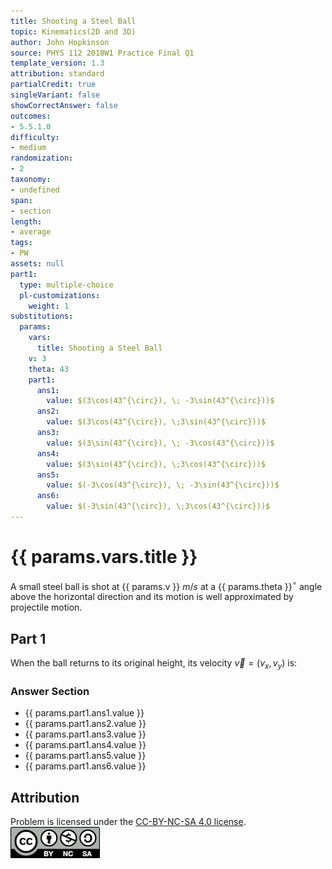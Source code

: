 ```yaml
---
title: Shooting a Steel Ball
topic: Kinematics(2D and 3D)
author: John Hopkinson
source: PHYS 112 2018W1 Practice Final Q1
template_version: 1.3
attribution: standard
partialCredit: true
singleVariant: false
showCorrectAnswer: false
outcomes:
- 5.5.1.0
difficulty:
- medium
randomization:
- 2
taxonomy:
- undefined
span:
- section
length:
- average
tags:
- PW
assets: null
part1:
  type: multiple-choice
  pl-customizations:
    weight: 1
substitutions:
  params:
    vars:
      title: Shooting a Steel Ball
    v: 3
    theta: 43
    part1:
      ans1:
        value: $(3\cos(43^{\circ}), \; -3\sin(43^{\circ}))$
      ans2:
        value: $(3\cos(43^{\circ}), \;3\sin(43^{\circ}))$
      ans3:
        value: $(3\sin(43^{\circ}), \; -3\cos(43^{\circ}))$
      ans4:
        value: $(3\sin(43^{\circ}), \;3\cos(43^{\circ}))$
      ans5:
        value: $(-3\cos(43^{\circ}), \; -3\sin(43^{\circ}))$
      ans6:
        value: $(-3\sin(43^{\circ}), \;3\cos(43^{\circ}))$
---
```

# {{ params.vars.title }}
A small steel ball is shot at {{ params.v }} $m/s$ at a {{ params.theta }}$^{\circ}$ angle above the horizontal direction and its motion is well approximated by projectile motion.

## Part 1

When the ball returns to its original height, its velocity $\overrightarrow{v} = (v_x, v_y)$ is:

### Answer Section

- {{ params.part1.ans1.value }}
- {{ params.part1.ans2.value }}
- {{ params.part1.ans3.value }}
- {{ params.part1.ans4.value }}
- {{ params.part1.ans5.value }}
- {{ params.part1.ans6.value }}

## Attribution

Problem is licensed under the [CC-BY-NC-SA 4.0 license](https://creativecommons.org/licenses/by-nc-sa/4.0/).<br> ![The Creative Commons 4.0 license requiring attribution-BY, non-commercial-NC, and share-alike-SA license.](https://raw.githubusercontent.com/firasm/bits/master/by-nc-sa.png)